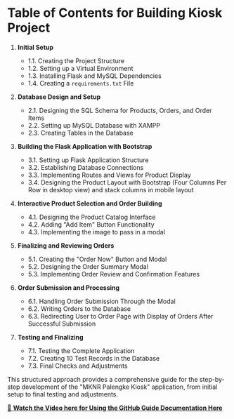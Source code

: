 
# Table of Contents for Building Kiosk Project

1. **Initial Setup**
   - 1.1. Creating the Project Structure
   - 1.2. Setting up a Virtual Environment
   - 1.3. Installing Flask and MySQL Dependencies
   - 1.4. Creating a `requirements.txt` File

2. **Database Design and Setup**
   - 2.1. Designing the SQL Schema for Products, Orders, and Order Items
   - 2.2. Setting up MySQL Database with XAMPP
   - 2.3. Creating Tables in the Database

3. **Building the Flask Application with Bootstrap**
   - 3.1. Setting up Flask Application Structure
   - 3.2. Establishing Database Connections
   - 3.3. Implementing Routes and Views for Product Display
   - 3.4. Designing the Product Layout with Bootstrap (Four Columns Per Row in desktop view) and stack columns in mobile layout

4. **Interactive Product Selection and Order Building**
   - 4.1. Designing the Product Catalog Interface
   - 4.2. Adding "Add Item" Button Functionality
   - 4.3. Implementing the image to pass in a modal

5. **Finalizing and Reviewing Orders**
   - 5.1. Creating the "Order Now" Button and Modal
   - 5.2. Designing the Order Summary Modal
   - 5.3. Implementing Order Review and Confirmation Features

6. **Order Submission and Processing**
   - 6.1. Handling Order Submission Through the Modal
   - 6.2. Writing Orders to the Database
   - 6.3. Redirecting User to Order Page with Display of Orders After Successful Submission

7. **Testing and Finalizing**
   - 7.1. Testing the Complete Application
   - 7.2. Creating 10 Test Records in the Database
   - 7.3. Final Checks and Adjustments

This structured approach provides a comprehensive guide for the step-by-step development of the "MKNR Palengke Kiosk" application, from initial setup to final testing and adjustments.

[🎥 **Watch the Video here for Using the GitHub Guide Documentation Here**](https://www.example.com/video-tutorial)
